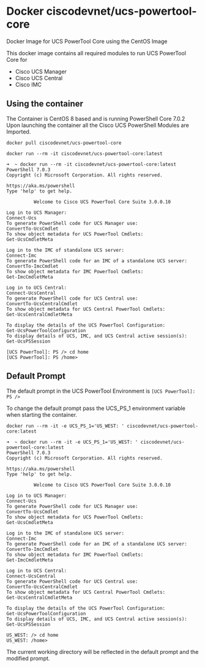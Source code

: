# Docker ciscodevnet/ucs-powertool-core
Docker Image for UCS PowerTool Core using the CentOS Image

This docker image contains all required modules to run UCS PowerTool Core for

- Cisco UCS Manager
- Cisco UCS Central
- Cisco IMC

## Using the container

The Container is CentOS 8 based and is running PowerShell Core 7.0.2  Upon launching the container all the Cisco UCS PowerShell Modules are Imported.

`docker pull ciscodevnet/ucs-powertool-core`

`docker run --rm -it ciscodevnet/ucs-powertool-core:latest`

```
➜  ~ docker run --rm -it ciscodevnet/ucs-powertool-core:latest 
PowerShell 7.0.3
Copyright (c) Microsoft Corporation. All rights reserved.

https://aka.ms/powershell
Type 'help' to get help.

          Welcome to Cisco UCS PowerTool Core Suite 3.0.0.10

Log in to UCS Manager:                                                  Connect-Ucs
To generate PowerShell code for UCS Manager use:                        ConvertTo-UcsCmdlet
To show object metadata for UCS PowerTool Cmdlets:                      Get-UcsCmdletMeta

Log in to the IMC of standalone UCS server:                             Connect-Imc
To generate PowerShell code for an IMC of a standalone UCS server:      ConvertTo-ImcCmdlet
To show object metadata for IMC PowerTool Cmdlets:                      Get-ImcCmdletMeta

Log in to UCS Central:                                                  Connect-UcsCentral
To generate PowerShell code for UCS Central use:                        ConvertTo-UcsCentralCmdlet
To show object metadata for UCS Central PowerTool Cmdlets:              Get-UcsCentralCmdletMeta

To display the details of the UCS PowerTool Configuration:              Get-UcsPowerToolConfiguration
To display details of UCS, IMC, and UCS Central active session(s):      Get-UcsPSSession

[UCS PowerTool]: PS /> cd home
[UCS PowerTool]: PS /home>
```

## Default Prompt

The default prompt in the UCS PowerTool Environment is `[UCS PowerTool]: PS /> `

To change the default prompt pass the UCS_PS_1 environment variable when starting the container.

`docker run --rm -it -e UCS_PS_1='US_WEST: ' ciscodevnet/ucs-powertool-core:latest`

```
➜  ~ docker run --rm -it -e UCS_PS_1='US_WEST: ' ciscodevnet/ucs-powertool-core:latest
PowerShell 7.0.3
Copyright (c) Microsoft Corporation. All rights reserved.

https://aka.ms/powershell
Type 'help' to get help.

          Welcome to Cisco UCS PowerTool Core Suite 3.0.0.10

Log in to UCS Manager:                                                  Connect-Ucs
To generate PowerShell code for UCS Manager use:                        ConvertTo-UcsCmdlet
To show object metadata for UCS PowerTool Cmdlets:                      Get-UcsCmdletMeta

Log in to the IMC of standalone UCS server:                             Connect-Imc
To generate PowerShell code for an IMC of a standalone UCS server:      ConvertTo-ImcCmdlet
To show object metadata for IMC PowerTool Cmdlets:                      Get-ImcCmdletMeta

Log in to UCS Central:                                                  Connect-UcsCentral
To generate PowerShell code for UCS Central use:                        ConvertTo-UcsCentralCmdlet
To show object metadata for UCS Central PowerTool Cmdlets:              Get-UcsCentralCmdletMeta

To display the details of the UCS PowerTool Configuration:              Get-UcsPowerToolConfiguration
To display details of UCS, IMC, and UCS Central active session(s):      Get-UcsPSSession

US_WEST: /> cd home 
US_WEST: /home>
```

The current working directory will be reflected in the default prompt and the modified prompt.